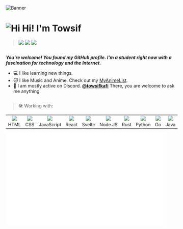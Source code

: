 
![Banner](https://raw.githubusercontent.com/Towsif12/Towsif12/main/banner.png)


<h1><img src='https://qpluspicture.oss-cn-beijing.aliyuncs.com/6LjjQA/Hi.gif' alt='Hi' width="33"/> Hi! I'm Towsif</h1>

> [<img src="https://img.shields.io/static/v1?style=for-the-badge&message=Discord&color=5865F2&logo=Discord&logoColor=FFFFFF&label=">](https://discord.com/users/674660356819517440) [<img src="https://img.shields.io/static/v1?style=for-the-badge&message=Twitter&color=1DA1F2&logo=Twitter&logoColor=FFFFFF&label=">](https://twitter.com/TowsifKafi) [<img src="https://img.shields.io/static/v1?style=for-the-badge&message=Instagram&color=E4405F&logo=Instagram&logoColor=FFFFFF&label=">](https://www.instagram.com/towsif.kafi/)

<div class="main" style="display: flex; flex-direction: row; flex-wrap: wrap;">

<div class="left" style="display:flex; flex-direction: column; flex: 1 0 250px;">
<div class="about">

  _**You're welcome! You found my GitHub profile. 
    I'm a student right now with a fascination for technology 
    and the Internet.**_
  <bd>

  - 💻 I like learning new things.
  - 🐱 I like Music and Anime. Check out my [MyAnimeList](https://myanimelist.net/profile/towsifkafi).
  - 💭 I am mostly active on Discord. [**@towsifkafi**](https://discord.com/users/674660356819517440)
    There, you are welcome to ask me anything. 

</div>


<div class="work">

> 🛠 Working with:

<table>
  <tr>
    <td align="center">
      <img src="https://cdn.jsdelivr.net/gh/devicons/devicon/icons/html5/html5-original.svg" width="30"/>
      <br>
      HTML
    </td>
    <td align="center">
      <img src="https://cdn.jsdelivr.net/gh/devicons/devicon/icons/css3/css3-original.svg" width="30"/>
      <br>
      CSS
    </td>
    <td align="center">
      <img src="https://cdn.jsdelivr.net/gh/devicons/devicon/icons/javascript/javascript-original.svg" width="30"/>
      <br>
      JavaScript
    </td>
    <td align="center">
      <img src="https://cdn.jsdelivr.net/gh/devicons/devicon/icons/react/react-original.svg" width="30"/>
      <br>
      React
    </td>
    <td align="center">
      <img src="https://cdn.jsdelivr.net/gh/devicons/devicon/icons/svelte/svelte-original.svg" width="30"/>
      <br>
      Svelte
    </td>
    <td align="center">
      <img src="https://cdn.jsdelivr.net/gh/devicons/devicon/icons/nodejs/nodejs-original.svg" width="30"/>
      <br>
      Node.JS
    </td>
    <td align="center">
      <img src="https://raw.githubusercontent.com/Towsif12/Towsif12/main/icon/rust-plain-png.png" width="30"/>
      <br>
      Rust
    </td>
    <td align="center">
      <img src="https://cdn.jsdelivr.net/gh/devicons/devicon/icons/python/python-original.svg" width="30"/>
      <br>
      Python
    </td>
    <td align="center">
      <img src="https://cdn.jsdelivr.net/gh/devicons/devicon/icons/go/go-original-wordmark.svg" width="30"/>
      <br>
      Go
    </td>
    <td align="center">
      <img src="https://cdn.jsdelivr.net/gh/devicons/devicon/icons/java/java-original.svg" width="30"/>
      <br>
      Java
    </td>
  </tr>
</table>

</div>
</div>


<div class="right" style="display:flex; flex-direction: column; width: 100%;">
  <img src="https://raw.githubusercontent.com/towsifkafi/towsifkafi/refs/heads/main/github-metrics.svg"> 
  
  <!-- <img src="https://github.com/towsifkafi/towsifkafi/raw/main/github-metrics.svg"> -->
</div>


</div>
</div>


  
